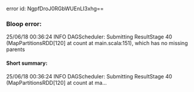 error id: NgpfDroJ0RGbWUEnLI3xhg==
### Bloop error:

25/06/18 00:36:24 INFO DAGScheduler: Submitting ResultStage 40 (MapPartitionsRDD[120] at count at main.scala:151), which has no missing parents
#### Short summary: 

25/06/18 00:36:24 INFO DAGScheduler: Submitting ResultStage 40 (MapPartitionsRDD[120] at count at ma...